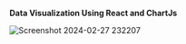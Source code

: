  **Data Visualization Using React and ChartJs**

![Screenshot 2024-02-27 232207](https://github.com/Shadrack-S/chartJs-Learn/assets/132945108/ca62f7ef-d036-4cdf-a9e7-581a57f5d1d4)
